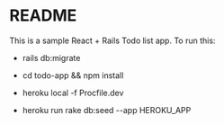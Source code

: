 # README

This is a sample React + Rails Todo list app. To run this:

* rails db:migrate

* cd todo-app && npm install

* heroku local -f Procfile.dev

* heroku run rake db:seed --app HEROKU_APP